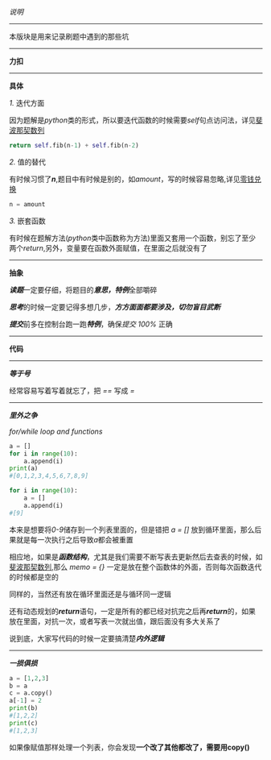 *说明*
********************************
本版块是用来记录刷题中遇到的那些坑
********************************

**力扣**
********************************
**具体**

*1.* 迭代方面

因为题解是*python*类的形式，所以要迭代函数的时候需要*self*句点访问法，详见[斐波那契数列](fibo.md)

```python
return self.fib(n-1) + self.fib(n-2)
```


*2.* 值的替代

有时候习惯了***n***,题目中有时候是别的，如*amount*，写的时候容易忽略,详见[零钱兑换](coin.md)

```python
n = amount
```

*3.* 嵌套函数

有时候在题解方法(*python*类中函数称为方法)里面又套用一个函数，别忘了至少两个*return*,另外，变量要在函数外面赋值，在里面之后就没有了

******
**抽象**

***读题***一定要仔细，将题目的***意思，特例***全部嚼碎

***思考***的时候一定要记得多想几步，***方方面面都要涉及，切勿盲目武断***

***提交***前多在控制台跑一跑***特例***，确保*提交* *100%* 正确

*****

**代码**
********************************
***等于号***

经常容易写着写着就忘了，把 *==* 写成 *=*

*******
***里外之争***

*for/while loop and functions*

```python
a = []
for i in range(10):
    a.append(i)
print(a)
#[0,1,2,3,4,5,6,7,8,9]

for i in range(10):
    a = []
    a.append(i)
#[9]
```
本来是想要将*0-9*储存到一个列表里面的，但是错把 *a = []* 放到循环里面，那么后果就是每一次执行之后导致*a*都会被重置

相应地，如果是***函数结构***，尤其是我们需要不断写表去更新然后去查表的时候，如[斐波那契数列](fibo.md),那么 *memo = {}* 一定是放在整个函数体的外面，否则每次函数迭代的时候都是空的

同样的，当然还有放在循环里面还是与循环同一逻辑

还有动态规划的***return***语句，一定是所有的都已经对抗完之后再***return***的，如果放在里面，对抗一次，或者写表一次就出值，跟后面没有多大关系了

说到底，大家写代码的时候一定要搞清楚***内外逻辑***

***
***一损俱损***
```python
a = [1,2,3]
b = a
c = a.copy()
a[-1] = 2
print(b)
#[1,2,2]
print(c)
#[1,2,3]
```
如果像赋值那样处理一个列表，你会发现**一个改了其他都改了，需要用copy()**